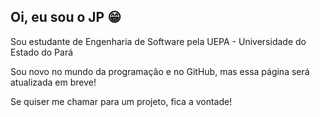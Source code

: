 ## Oi, eu sou o JP 😁
Sou estudante de Engenharia de Software pela UEPA - Universidade do Estado do Pará

Sou novo no mundo da programação e no GitHub, mas essa página será atualizada em breve!

Se quiser me chamar para um projeto, fica a vontade!

